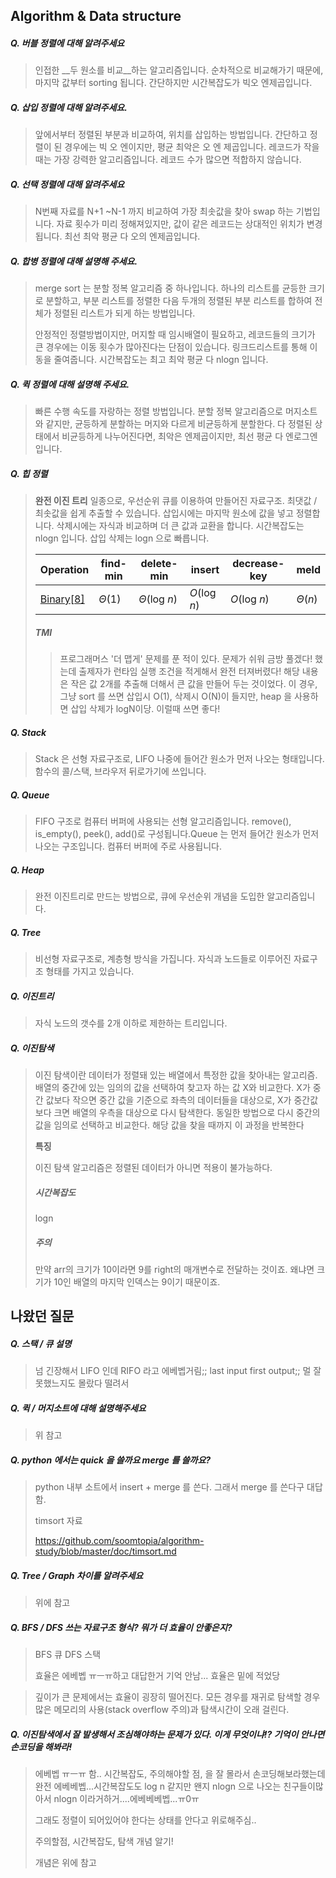 ## Algorithm & Data structure

##### Q. 버블 정렬에 대해 알려주세요

> 인접한 __두 원소를 비교__하는 알고리즘입니다. 순차적으로 비교해가기 때문에, 마지막 값부터 sorting 됩니다. 간단하지만 시간복잡도가 빅오 엔제곱입니다.

##### Q. 삽입 정렬에 대해 알려주세요.

> 앞에서부터 정렬된 부분과 비교하여, 위치를 삽입하는 방법입니다. 간단하고 정렬이 된 경우에는 빅 오 엔이지만, 평균 최악은 오 엔 제곱입니다. 레코드가 작을때는 가장 강력한 알고리즘입니다. 레코드 수가 많으면 적합하지 않습니다.

##### Q. 선택 정렬에 대해 알려주세요

> N번째 자료를 N+1 ~N-1 까지 비교하여 가장 최솟값을 찾아 swap 하는 기법입니다. 자료 횟수가 미리 정해져있지만, 값이 같은 레코드는 상대적인 위치가 변경됩니다. 최선 최악 평균 다 오의 엔제곱입니다.

##### Q. 합병 정렬에 대해 설명해 주세요.

> merge sort 는 분할 정복 알고리즘 중 하나입니다. 하나의 리스트를 균등한 크기로 분할하고, 부분 리스트를 정렬한 다음 두개의 정렬된 부분 리스트를 합하여 전체가 정렬된 리스트가 되게 하는 방법입니다. 
>
> 안정적인 정렬방법이지만, 머지할 때 임시배열이 필요하고, 레코드들의 크기가 큰 경우에는 이동 횟수가 많아진다는 단점이 있습니다. 링크드리스트를 통해 이동을 줄여줍니다. 시간복잡도는 최고 최악 평균 다 nlogn 입니다. 

##### Q. 퀵 정렬에 대해 설명해 주세요.

> 빠른 수행 속도를 자랑하는 정렬 방법입니다. 분할 정복 알고리즘으로 머지소트와 같지만, 균등하게 분할하는 머지와 다르게 비균등하게 분할한다.  다 정렬된 상태에서 비균등하게 나누어진다면, 최악은 엔제곱이지만, 최선 평균 다 엔로그엔 입니다. 

##### Q. 힙 정렬

> __완전 이진 트리__ 일종으로, 우선순위 큐를 이용하여 만들어진 자료구조. 최댓값 / 최솟값을 쉽게 추출할 수 있습니다. 삽입시에는 마지막 원소에 값을 넣고 정렬합니다. 삭제시에는 자식과 비교하며 더 큰 값과 교환을 합니다. 시간복잡도는 nlogn 입니다. 삽입 삭제는 logn 으로 빠릅니다. 
>
> | Operation                                                    | find-min | delete-min   | insert       | decrease-key | meld     |
> | ------------------------------------------------------------ | -------- | ------------ | ------------ | ------------ | -------- |
> | [Binary](https://en.wikipedia.org/wiki/Binary_heap)[[8\]](https://en.wikipedia.org/wiki/Heap_(data_structure)#cite_note-CLRS-9) | *Θ*(1)   | *Θ*(log *n*) | *O*(log *n*) | *O*(log *n*) | *Θ*(*n*) |
>
> ##### TMI
>
> > 프로그래머스 '더 맵게' 문제를 푼 적이 있다. 문제가 쉬워 금방 풀겠다! 했는데 출제자가 런타임 실행 조건을 적게해서 완전 터져버렸다! 해당 내용은 작은 값 2개를 추출해 더해서 큰 값을 만들어 두는 것이었다. 이 경우, 그냥 sort 를 쓰면 삽입시 O(1), 삭제시 O(N)이 들지만, heap 을 사용하면  삽입 삭제가 logN이당. 이럴때 쓰면 좋다!

##### Q. Stack 

> Stack 은 선형 자료구조로, LIFO 나중에 들어간 원소가 먼저 나오는 형태입니다. 함수의 콜/스택, 브라우저 뒤로가기에 쓰입니다.

##### Q. Queue 

> FIFO 구조로 컴퓨터 버퍼에 사용되는 선형 알고리즘입니다.  remove(), is_empty(), peek(), add()로 구성됩니다.Queue 는 먼저 들어간 원소가 먼저 나오는 구조입니다. 컴퓨터 버퍼에 주로 사용됩니다.

##### Q. Heap 

> 완전 이진트리로 만드는 방법으로, 큐에 우선순위 개념을 도입한 알고리즘입니다. 

##### Q. Tree

> 비선형 자료구조로, 계층형 방식을 가집니다. 자식과 노드들로 이루어진 자료구조 형태를 가지고 있습니다. 

##### Q. 이진트리

> 자식 노드의 갯수를 2개 이하로 제한하는 트리입니다.



##### Q. 이진탐색

> 이진 탐색이란 데이터가 정렬돼 있는 배열에서 특정한 값을 찾아내는 알고리즘. 배열의 중간에 있는 임의의 값을 선택하여 찾고자 하는 값 X와 비교한다. X가 중간 값보다 작으면 중간 값을 기준으로 좌측의 데이터들을 대상으로, X가 중간값보다 크면 배열의 우측을 대상으로 다시 탐색한다. 동일한 방법으로 다시 중간의 값을 임의로 선택하고 비교한다. 해당 값을 찾을 때까지 이 과정을 반복한다
>
> __특징__
>
> 이진 탐색 알고리즘은 정렬된 데이터가 아니면 적용이 불가능하다.
>
> ##### 시간복잡도
>
> logn
>
> ##### 주의
>
> 만약 arr의 크기가 10이라면 9를 right의 매개변수로 전달하는 것이죠. 왜냐면 크기가 10인 배열의 마지막 인덱스는 9이기 때문이죠.

## 나왔던 질문 

##### Q. 스택 / 큐 설명

> 넘 긴장해서 LIFO 인데 RIFO 라고 에베벱거림;; last input first output;; 멀 잘못했느지도 몰랐다 떨려서



##### Q. 퀵 / 머지소트에 대해 설명해주세요

> 위 참고 



##### Q. python 에서는 quick 을 쓸까요 merge 를 쓸까요?

> python 내부 소트에서 insert + merge 를 쓴다. 그래서 merge 를 쓴다구 대답함. 
>
> timsort 자료
>
> <https://github.com/soomtopia/algorithm-study/blob/master/doc/timsort.md>



##### Q. Tree / Graph 차이를 알려주세요

> 위에 참고



##### Q. BFS / DFS 쓰는 자료구조 형식? 뭐가 더 효율이 안좋은지?

> BFS 큐  DFS 스택 
>
> 효율은 에베벱 ㅠㅡㅠ하고 대답한거 기억 안남... 효율은 밑에 적었당

>  깊이가 큰 문제에서는 효율이 굉장히 떨어진다. 모든 경우를 재귀로 탐색할 경우 많은 메모리의 사용(stack overflow 주의)과 탐색시간이 오래 걸린다.



##### Q. 이진탐색에서 잘 발생해서 조심해야하는 문제가 있다. 이게 무엇이냐!? 기억이 안나면 손코딩을 해봐라!

> 에베벱 ㅠㅡㅠ 함.. 시간복잡도, 주의해야할 점, 을 잘 몰라서 손코딩해보라했는데 완전 에베베벱...시간복잡도도 log n 같지만 왠지 nlogn 으로 나오는 친구들이많아서 nlogn 이라거하거....에베베베벱...ㅠ0ㅠ
>
> 그래도 정렬이 되어있어야 한다는 상태를 안다고 위로해주심..
>
> 주의할점, 시간복잡도, 탐색 개념 알기! 
>
> 개념은 위에 참고 